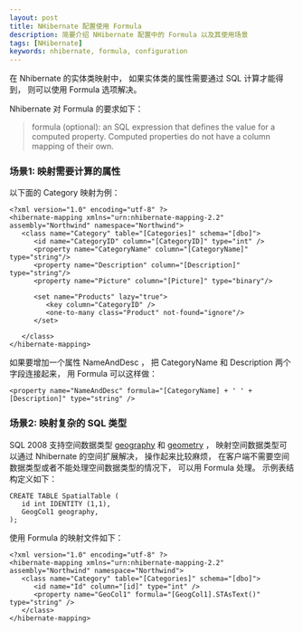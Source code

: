 ```yaml
---
layout: post
title: NHibernate 配置使用 Formula
description: 简要介绍 NHibernate 配置中的 Formula 以及其使用场景
tags: [NHibernate]
keywords: nhibernate, formula, configuration
---
```


在 Nhibernate 的实体类映射中， 如果实体类的属性需要通过 SQL 计算才能得到， 则可以使用 Formula 选项解决。 

Nhibernate 对 Formula 的要求如下： 

> formula (optional): an SQL expression that defines the value for a computed property. Computed properties do not have a column mapping of their own. 

### 场景1: 映射需要计算的属性

以下面的 Category 映射为例：

    <?xml version="1.0" encoding="utf-8" ?>
    <hibernate-mapping xmlns="urn:nhibernate-mapping-2.2" assembly="Northwind" namespace="Northwind">
       <class name="Category" table="[Categories]" schema="[dbo]">
          <id name="CategoryID" column="[CategoryID]" type="int" />
          <property name="CategoryName" column="[CategoryName]" type="string"/>
          <property name="Description" column="[Description]" type="string"/>
          <property name="Picture" column="[Picture]" type="binary"/>
    
          <set name="Products" lazy="true">
             <key column="CategoryID" />
             <one-to-many class="Product" not-found="ignore"/>
          </set>
    
       </class>
    </hibernate-mapping>

如果要增加一个属性 NameAndDesc ， 把 CategoryName 和 Description 两个字段连接起来， 用 Formula 可以这样做：

    <property name="NameAndDesc" formula="[CategoryName] + ' ' + [Description]" type="string" />

### 场景2: 映射复杂的 SQL 类型

SQL 2008 支持空间数据类型 [geography](https://msdn.microsoft.com/zh-cn/library/cc280766) 和 [geometry](https://msdn.microsoft.com/zh-cn/library/cc280487) ， 映射空间数据类型可以通过 Nhibernate 的空间扩展解决， 操作起来比较麻烦， 在客户端不需要空间数据类型或者不能处理空间数据类型的情况下， 可以用 Formula 处理。 示例表结构定义如下：

    CREATE TABLE SpatialTable (
       id int IDENTITY (1,1),
       GeogCol1 geography,
    );

使用 Formula 的映射文件如下：

    <?xml version="1.0" encoding="utf-8" ?>
    <hibernate-mapping xmlns="urn:nhibernate-mapping-2.2" assembly="Northwind" namespace="Northwind">
       <class name="Category" table="[Categories]" schema="[dbo]">
          <id name="Id" column="[id]" type="int" />
          <property name="GeoCol1" formula="[GeogCol1].STAsText()" type="string" />
       </class>
    </hibernate-mapping>

